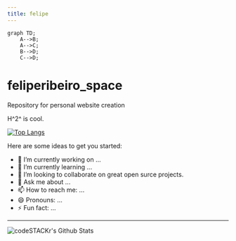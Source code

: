 ```yaml
---
title: felipe
---
```



```mermaid
graph TD;
    A-->B;
    A-->C;
    B-->D;
    C-->D;
```



# feliperibeiro_space
Repository for personal website creation

H^2^  is cool.


[![Top Langs](https://github-readme-stats.vercel.app/api/top-langs/?username=feliperibeiroufu&hide=html)](https://github.com/anuraghazra/github-readme-stats)

Here are some ideas to get you started:

- 🔭 I’m currently working on ...
- 🌱 I’m currently learning ...
- 👯 I’m looking to collaborate on great open surce projects. 
- 💬 Ask me about ...
- 📫 How to reach me: ...
- 😄 Pronouns: ...
- ⚡ Fun fact: ...

---

<img align="left" alt="codeSTACKr's Github Stats" src="https://github-readme-stats.vercel.app/api?username=feliperibeiroufu&show_icons=true&hide_border=true&count_private=true" />




